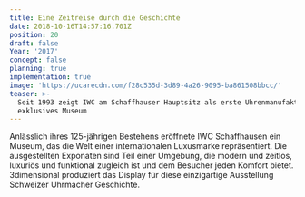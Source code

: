 ```yaml
---
title: Eine Zeitreise durch die Geschichte
date: 2018-10-16T14:57:16.701Z
position: 20
draft: false
Year: '2017'
concept: false
planning: true
implementation: true
image: 'https://ucarecdn.com/f28c535d-3d89-4a26-9095-ba861508bbcc/'
teaser: >-
  Seit 1993 zeigt IWC am Schaffhauser Hauptsitz als erste Uhrenmanufaktur ein
  exklusives Museum
---
```

Anlässlich ihres 125-jährigen Bestehens eröffnete IWC Schaffhausen ein Museum, das die Welt einer internationalen Luxusmarke repräsentiert. Die ausgestellten Exponaten sind Teil einer Umgebung, die modern und zeitlos, luxuriös und funktional zugleich ist und dem Besucher jeden Komfort bietet. 3dimensional produziert das Display für diese einzigartige Ausstellung Schweizer Uhrmacher Geschichte.
